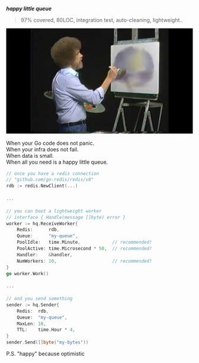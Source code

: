**_happy little queue_**

> 97% covered, 80LOC, integration test, auto-cleaning, lightweight..

![](doc/bobross.jpg)

When your Go code does not panic.  
When your infra does not fail.  
When data is small.  
When all you need is a happy little queue.

```go
// once you have a redis connection
// "github.com/go-redis/redis/v8"
rdb := redis.NewClient(...)             

...

// you can boot a lightweight worker
// interface { Handle(message []byte) error }
worker := hq.ReceiveWorker{
    Redis:      rdb,
    Queue:      "my-queue",
    PoolIdle:   time.Minute,            // recommended!
    PoolActive: time.Microsecond * 50,  // recommended! 
    Handler:    &handler,               
    NumWorkers: 10,                     // recommended!
}
go worker.Work()

...

// and you send something
sender := hq.Sender{
    Redis:  rdb,
    Queue:  "my-queue",
    MaxLen: 10,
    TTL:    time.Hour * 4,
}
sender.Send([]byte("my-bytes"))
```

P.S. "happy" because optimistic